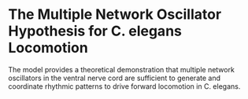 # The Multiple Network Oscillator Hypothesis for C. elegans Locomotion

The model provides a theoretical demonstration that multiple network oscillators in the ventral nerve cord are sufficient to generate and coordinate rhythmic patterns to drive forward locomotion in C. elegans.
